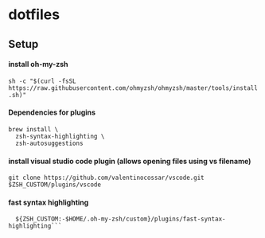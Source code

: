 # dotfiles

## Setup
#### install oh-my-zsh
```sh -c "$(curl -fsSL https://raw.githubusercontent.com/ohmyzsh/ohmyzsh/master/tools/install.sh)"```

#### Dependencies for plugins
```
brew install \
  zsh-syntax-highlighting \
  zsh-autosuggestions
```

#### install visual studio code plugin (allows opening files using vs filename)
```git clone https://github.com/valentinocossar/vscode.git $ZSH_CUSTOM/plugins/vscode```

#### fast syntax highlighting
```git clone https://github.com/zdharma-continuum/fast-syntax-highlighting.git \
  ${ZSH_CUSTOM:-$HOME/.oh-my-zsh/custom}/plugins/fast-syntax-highlighting```

